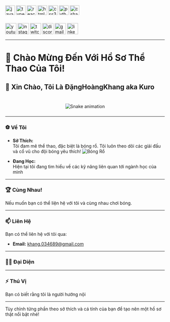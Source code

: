 
###

<div align="left">
  <img class="tech-icon" src="https://cdn.jsdelivr.net/gh/devicons/devicon/icons/javascript/javascript-original.svg" height="30" alt="javascript logo" />
  <img class="tech-icon" src="https://cdn.jsdelivr.net/gh/devicons/devicon/icons/typescript/typescript-original.svg" height="30" alt="typescript logo" />
  <img class="tech-icon" src="https://cdn.jsdelivr.net/gh/devicons/devicon/icons/react/react-original.svg" height="30" alt="react logo" />
  <img class="tech-icon" src="https://cdn.jsdelivr.net/gh/devicons/devicon/icons/html5/html5-original.svg" height="30" alt="html5 logo" />
  <img class="tech-icon" src="https://cdn.jsdelivr.net/gh/devicons/devicon/icons/css3/css3-original.svg" height="30" alt="css3 logo" />
  <img class="tech-icon" src="https://cdn.jsdelivr.net/gh/devicons/devicon/icons/python/python-original.svg" height="30" alt="python logo" />
  <img class="tech-icon" src="https://cdn.jsdelivr.net/gh/devicons/devicon/icons/csharp/csharp-original.svg" height="30" alt="csharp logo" />
</div>

###

<div align="left">
  <img src="https://img.shields.io/static/v1?message=Youtube&logo=youtube&label=&color=FF0000&logoColor=white&labelColor=&style=for-the-badge" height="35" alt="youtube logo"  />
  <img src="https://img.shields.io/static/v1?message=Instagram&logo=instagram&label=&color=E4405F&logoColor=white&labelColor=&style=for-the-badge" height="35" alt="instagram logo"  />
  <img src="https://img.shields.io/static/v1?message=Twitch&logo=twitch&label=&color=9146FF&logoColor=white&labelColor=&style=for-the-badge" height="35" alt="twitch logo"  />
  <img src="https://img.shields.io/static/v1?message=Discord&logo=discord&label=&color=7289DA&logoColor=white&labelColor=&style=for-the-badge" height="35" alt="discord logo"  />
  <img src="https://img.shields.io/static/v1?message=Gmail&logo=gmail&label=&color=D14836&logoColor=white&labelColor=&style=for-the-badge" height="35" alt="gmail logo"  />
  <img src="https://img.shields.io/static/v1?message=LinkedIn&logo=linkedin&label=&color=0077B5&logoColor=white&labelColor=&style=for-the-badge" height="35" alt="linkedin logo"  />
</div>

---

# 🏅 Chào Mừng Đến Với Hồ Sơ Thể Thao Của Tôi!

## 👋 Xin Chào, Tôi Là ĐặngHoàngKhang aka Kuro

###

<br clear="both">

<div align="center">
  <img src="https://raw.githubusercontent.com/Kuroneko972704/webbanhang/output/snake.svg" alt="Snake animation" />
</div>

###
---

### ⚽ Về Tôi
- **Sở Thích:**  
  Tôi đam mê thể thao, đặc biệt là bóng rổ. Tôi luôn theo dõi các giải đấu và cổ vũ cho đội bóng yêu thích!
  ![Bóng Rổ]()

- **Đang Học:**  
  Hiện tại tôi đang tìm hiểu về các kỹ năng liên quan tới ngành học của mình

---

### 🏆 Cùng Nhau!
   Nếu muốn bạn có thể liện hệ với tôi và cùng nhau chơi bóng.

---

### 📫 Liên Hệ
Bạn có thể liên hệ với tôi qua:  
- **Email:** khang.034689@gmail.com

---

### 🏳️‍🌈 Đại Diện


---

### ⚡ Thú Vị
Bạn có biết rằng tôi là người hướng nội

---

Tùy chỉnh từng phần theo sở thích và cá tính của bạn để tạo nên một hồ sơ thật nổi bật nhé!
